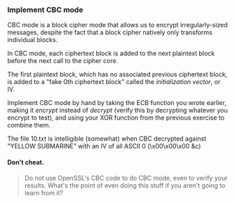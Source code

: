 ### Implement CBC mode

CBC mode is a block cipher mode that allows us to encrypt irregularly-sized messages, despite the fact that a block cipher natively only transforms individual blocks.

In CBC mode, each ciphertext block is added to the next plaintext block before the next call to the cipher core.

The first plaintext block, which has no associated previous ciphertext block, is added to a "fake 0th ciphertext block" called the *initialization vector*, or IV.

Implement CBC mode by hand by taking the ECB function you wrote earlier, making it *encrypt* instead of *decrypt* (verify this by decrypting whatever you encrypt to test), and using your XOR function from the previous exercise to combine them.

The file 10.txt is intelligible (somewhat) when CBC decrypted against "YELLOW SUBMARINE" with an IV of all ASCII 0 (\x00\x00\x00 &c)

#### Don't cheat.

> Do not use OpenSSL's CBC code to do CBC mode, even to verify your results. What's the point of even doing this stuff if you aren't going to learn from it?
